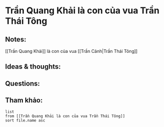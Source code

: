 # Trần Quang Khải là con của vua Trần Thái Tông

## Notes:
[[Trần Quang Khải]] là con của vua [[Trần Cảnh|Trần Thái Tông]]

## Ideas & thoughts:

## Questions:


## Tham khảo:
```dataview
list
from [[Trần Quang Khải là con của vua Trần Thái Tông]]
sort file.name asc
```